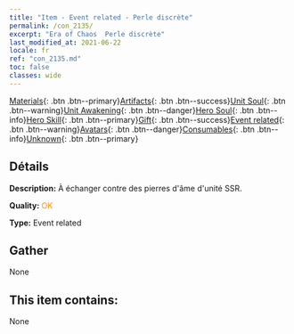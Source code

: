 ```yaml
---
title: "Item - Event related - Perle discrète"
permalink: /con_2135/
excerpt: "Era of Chaos  Perle discrète"
last_modified_at: 2021-06-22
locale: fr
ref: "con_2135.md"
toc: false
classes: wide
---
```

 [Materials](/ItemsFR/){: .btn .btn--primary}[Artifacts](/ItemsFR/Artifacts/){: .btn .btn--success}[Unit Soul](/ItemsFR/UnitSoul/){: .btn .btn--warning}[Unit Awakening](/ItemsFR/UnitAwakening/){: .btn .btn--danger}[Hero Soul](/ItemsFR/HeroSoul/){: .btn .btn--info}[Hero Skill](/ItemsFR/HeroSkill/){: .btn .btn--primary}[Gift](/ItemsFR/Gift/){: .btn .btn--success}[Event related](/ItemsFR/Events/){: .btn .btn--warning}[Avatars](/ItemsFR/Avatars/){: .btn .btn--danger}[Consumables](/ItemsFR/Consumables/){: .btn .btn--info}[Unknown](/ItemsFR/Unknown/){: .btn .btn--primary}

## Détails
 **Description:** À échanger contre des pierres d'âme d'unité SSR.

 **Quality:** <span style="color: #FF8C00">OK</span>

 **Type:** Event related

## Gather

  None

## This item contains:

  None

